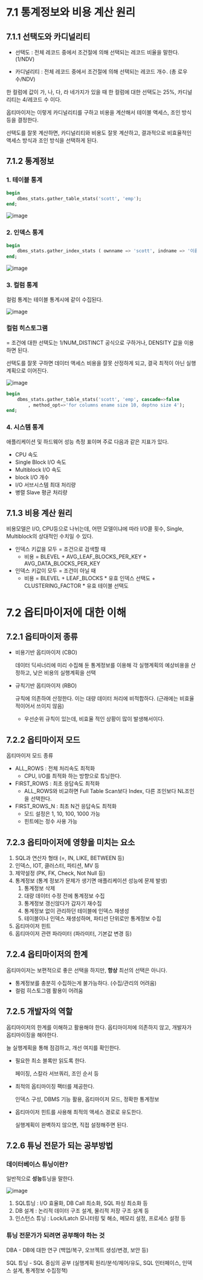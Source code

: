 # 7.1 통계정보와 비용 계산 원리

## 7.1.1 선택도와 카디널리티

* 선택도 : 전체 레코드 중에서 조건절에 의해 선택되는 레코드 비율을 말한다. (1/NDV)

* 카디널리티 : 전체 레코드 중에서 조건절에 의해 선택되는 레코드 개수. (총 로우수/NDV)

한 컬럼에 값이 가, 나, 다, 라 네가지가 있을 때 한 컬럼에 대한 선택도는 25%, 카디널리티는 4/레코드 수 이다.

옵티마이저는 이렇게 카디널리티를 구하고 비용을 계산해서 테이블 액세스, 조인 방식 등을 결정한다.

선택도를 잘못 계산하면, 카디널리티와 비용도 잘못 계산하고, 결과적으로 비효율적인 액세스 방식과 조인 방식을 선택하게 된다.

## 7.1.2 통계정보

### 1. 테이블 통계

```sql
begin
	dbms_stats.gather_table_stats('scott', 'emp');
end;
```

![image](https://github.com/user-attachments/assets/e70151c2-d5cb-4a52-a592-c0f9eecb377e)

### 2. 인덱스 통계

```sql
begin
	dbms_stats.gather_index_stats ( ownname => 'scott', indname => '이름' );
end;
```

![image](https://github.com/user-attachments/assets/83a7e073-de35-4aa6-bee3-046c7ed3ea75)

### 3. 컬럼 통계

컬럼 통계는 테이블 통계시에 같이 수집된다.

![image](https://github.com/user-attachments/assets/e1c6da86-401d-4e1d-945e-e4e5b4331e29)

### 컬럼 히스토그램

= 조건에 대한 선택도는 1/NUM_DISTINCT 공식으로 구하거나, DENSITY 값을 이용하면 된다.

선택도를 잘못 구하면 데이터 액세스 비용을 잘못 산정하게 되고, 결국 최적이 아닌 실행계획으로 이어진다.

![image](https://github.com/user-attachments/assets/7bc4a12a-9abb-466c-8ca7-f857125a1a12)

```sql
begin
	dbms_stats.gather_table_stats('scott', 'emp', cascade=>false
		, method_opt=>'for columns ename size 10, deptno size 4');
end;
```

### 4. 시스템 통계

애플리케이션 및 하드웨어 성능 측정 표이며 주로 다음과 같은 지표가 있다.

- CPU 속도
- Single Block I/O 속도
- Multiblock I/O 속도
- block I/O 개수
- I/O 서브시스템 최대 처리량
- 병렬 Slave 평균 처리량

## 7.1.3 비용 계산 원리

비용모델은 I/O, CPU등으로 나뉘는데, 어떤 모델이냐에 따라 I/O콜 횟수, Single, Multiblock의 상대적인 수치일 수 있다.

- 인덱스 키값을 모두 = 조건으로 검색할 때
    - 비용 = BLEVEL + AVG_LEAF_BLOCKS_PER_KEY + AVG_DATA_BLOCKS_PER_KEY
- 인덱스 키값이 모두 = 조건이 아닐 때
    - 비용 = BLEVEL + LEAF_BLOCKS * 유효 인덱스 선택도 + CLUSTERING_FACTOR * 유효 테이블 선택도


# 7.2 옵티마이저에 대한 이해

## 7.2.1 옵티마이저 종류

- 비용기반 옵티마이저 (CBO)
    
    데이터 딕셔너리에 미리 수집해 둔 통계정보를 이용해 각 실행계획의 예상비용을 산정하고, 낮은 비용의 실행계획을 선택
    
- 규칙기반 옵티마이저 (RBO)
    
    규칙에 의존하여 산정한다. 이는 대량 데이터 처리에 비적합하다. (근래에는 비효율적이어서 쓰이지 않음)
    
    - 우선순위 규칙이 있는데, 비효율 적인 상황이 많이 발생해서이다.
 
## 7.2.2 옵티마이저 모드

옵티마이저 모드 종류

- ALL_ROWS : 전체 처리속도 최적화
    - CPU, I/O를 최적화 하는 방향으로 튜닝한다.
- FIRST_ROWS : 최초 응답속도 최적화
    - ALL_ROWS와 비교하면 Full Table Scan보다 Index, 다른 조인보다 NL조인을 선택한다.
- FIRST_ROWS_N : 최초 N건 응답속도 최적화
    - 모드 설정은 1, 10, 100, 1000 가능
    - 힌트에는 정수 사용 가능

## 7.2.3 옵티마이저에 영향을 미치는 요소

1. SQL과 연산자 형태 (=, IN, LIKE, BETWEEN 등)
2. 인덱스, IOT, 클러스터, 파티션, MV 등
3. 제약설정 (PK, FK, Check, Not Null 등)
4. 통계정보 (통계 정보가 문제가 생기면 애플리케이션 성능에 문제 발생)
    1. 통계정보 삭제
    2. 대량 데이터 수정 전에 통계정보 수집
    3. 통계정보 갱신않다가 갑자기 재수집
    4. 통계정보 없이 관리하던 테이블에 인덱스 재생성
    5. 테이블이나 인덱스 재생성하며, 파티션 단위로만 통계정보 수집
5. 옵티마이저 힌트
6. 옵티마이저 관련 파라미터 (파라미터, 기본값 변경 등)

## 7.2.4 옵티마이저의 한계

옵티마이저는 보편적으로 좋은 선택을 하지만, **항상** 최선의 선택은 아니다.

- 통계정보를 충분히 수집하는게 불가능하다. (수집/관리의 어려움)
- 컬럼 히스토그램 활용이 어려움

## 7.2.5 개발자의 역할

옵티마이저의 한계를 이해하고 활용해야 한다.
옵티마이저에 의존하지 않고, 개발자가 옵티마이징을 해야한다.

늘 실행계획을 통해 점검하고, 개선 여지를 확인한다.

- 필요한 최소 블록만 읽도록 한다.
    
    페이징, 스칼라 서브쿼리, 조인 순서 등
    
- 최적의 옵티마이징 팩터를 제공한다.
    
    인덱스 구성, DBMS 기능 활용, 옵티마이저 모드, 정확한 통계정보
    
- 옵티마이저 힌트를 사용해 최적의 액세스 경로로 유도한다.
    
    실행계획이 완벽하지 않으면, 직접 설정해주면 된다.

## 7.2.6 튜닝 전문가 되는 공부방법

### 데이터베이스 튜닝이란?
일반적으로 **성능**튜닝을 말한다.

![image](https://github.com/user-attachments/assets/11d09611-4e8c-4760-85c9-1e57bef4ba4a)


1. SQL튜닝 : I/O 효율화, DB Call 최소화, SQL 파싱 최소화 등
2. DB 설계 : 논리적 데이터 구조 설계, 물리적 저장 구조 설계 등
3. 인스턴스 튜닝 : Lock/Latch 모니터링 및 해소, 메모리 설정, 프로세스 설정 등

### 튜닝 전문가가 되려면 공부해야 하는 것

DBA - DB에 대한 연구 (백업/복구, 오브젝트 생성/변경, 보안 등)

SQL 튜닝 - SQL 중심의 공부 (실행계획 원리/분석/제어/유도, SQL 인터페이스, 인덱스 설계, 통계정보 수집정책)
